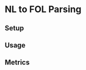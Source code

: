 # NL to FOL Parsing

## Setup

<!-- TODO: -->

## Usage

<!-- TODO: -->

## Metrics

<!-- TODO: -->
